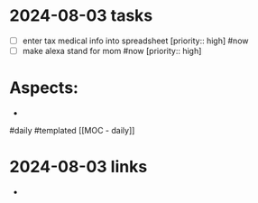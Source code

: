 
# 2024-08-03 tasks

- [ ] enter tax medical info into spreadsheet [priority:: high]  #now 
- [ ] make alexa stand for mom #now [priority:: high] 
# Aspects:
- 
#daily #templated
[[MOC - daily]]

# 2024-08-03 links
- 



